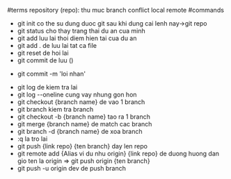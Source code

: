#terms
repository (repo): thu muc
branch
conflict
local
remote
#commands
- git init co the su dung duoc git sau khi dung cai lenh nay->git repo
- git status cho thay trang thai du an cua minh
- git add luu lai thoi diem hien tai cua du an
- git add . de luu lai tat ca file
- git reset de hoi lai
- git commit de luu ()
+ git commit -m 'loi nhan'
- git log de kiem tra lai
- git log --oneline cung vay nhung gon hon
- git checkout {branch name} de vao 1 branch
- git branch kiem tra branch
- git checkout -b {branch name} tao ra 1 branch 
- git merge {branch name} de match cac branch
- git branch -d {branch name} de xoa branch
- :q la tro lai
- git push {link repo} {ten branch} day len repo
- git remote add {Alias vi du nhu origin} {link repo} de duong huong dan gio ten la origin => git push origin {ten branch}
- git push -u origin dev de push branch